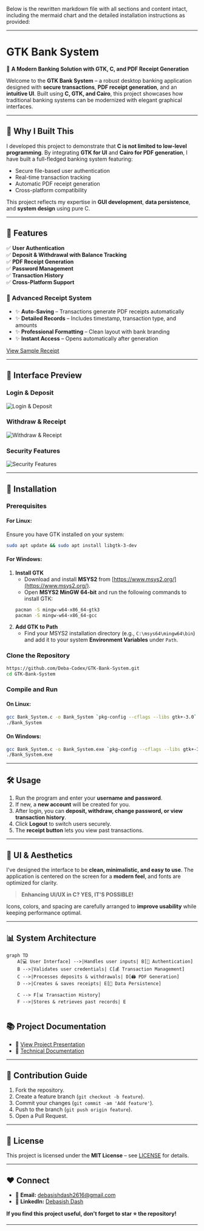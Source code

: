 Below is the rewritten markdown file with all sections and content intact, including the mermaid chart and the detailed installation instructions as provided:

---

# GTK Bank System

🚀 **A Modern Banking Solution with GTK, C, and PDF Receipt Generation**

Welcome to the **GTK Bank System** – a robust desktop banking application designed with **secure transactions**, **PDF receipt generation**, and an **intuitive UI**. Built using **C, GTK, and Cairo**, this project showcases how traditional banking systems can be modernized with elegant graphical interfaces.

---

## 🌟 Why I Built This

I developed this project to demonstrate that **C is not limited to low-level programming**. By integrating **GTK for UI** and **Cairo for PDF generation**, I have built a full-fledged banking system featuring:

- Secure file-based user authentication
- Real-time transaction tracking
- Automatic PDF receipt generation
- Cross-platform compatibility

This project reflects my expertise in **GUI development**, **data persistence**, and **system design** using pure C.

---

## 🎯 Features

✅ **User Authentication**  
✅ **Deposit & Withdrawal with Balance Tracking**  
✅ **PDF Receipt Generation**  
✅ **Password Management**  
✅ **Transaction History**  
✅ **Cross-Platform Support**  

### 🔹 Advanced Receipt System

- ✨ **Auto-Saving** – Transactions generate PDF receipts automatically  
- ✨ **Detailed Records** – Includes timestamp, transaction type, and amounts  
- ✨ **Professional Formatting** – Clean layout with bank branding  
- ✨ **Instant Access** – Opens automatically after generation  

[View Sample Receipt](receipt.pdf)

---

## 📸 Interface Preview

### Login & Deposit
![Login & Deposit](screenshots/Login%20&%20Deposit.png)

### Withdraw & Receipt
![Withdraw & Receipt](screenshots/Security%20features.png)

### Security Features
![Security Features](screenshots/Security%20features.png)

---

## 🌟 Installation

### Prerequisites

#### For Linux:
Ensure you have GTK installed on your system:
```bash
sudo apt update && sudo apt install libgtk-3-dev
```

#### For Windows:
1. **Install GTK**  
   - Download and install **MSYS2** from [https://www.msys2.org/](https://www.msys2.org/).  
   - Open **MSYS2 MinGW 64-bit** and run the following commands to install GTK:
   ```sh
   pacman -S mingw-w64-x86_64-gtk3
   pacman -S mingw-w64-x86_64-gcc
   ```
2. **Add GTK to Path**  
   - Find your MSYS2 installation directory (e.g., `C:\msys64\mingw64\bin`) and add it to your system **Environment Variables** under `Path`.

### Clone the Repository
```bash
https://github.com/Deba-Codex/GTK-Bank-System.git
cd GTK-Bank-System
```

### Compile and Run

#### On Linux:
```bash
gcc Bank_System.c -o Bank_System `pkg-config --cflags --libs gtk+-3.0`
./Bank_System
```

#### On Windows:
```sh
gcc Bank_System.c -o Bank_System.exe `pkg-config --cflags --libs gtk+-3.0`
./Bank_System.exe
```

---

## 🛠 Usage

1. Run the program and enter your **username and password**.
2. If new, a **new account** will be created for you.
3. After login, you can **deposit, withdraw, change password, or view transaction history**.
4. Click **Logout** to switch users securely.
5. The **receipt button** lets you view past transactions.

---

## 🎨 UI & Aesthetics

I've designed the interface to be **clean, minimalistic, and easy to use**. The application is centered on the screen for a **modern feel**, and fonts are optimized for clarity.

> **Enhancing UI/UX in C? YES, IT'S POSSIBLE!**

Icons, colors, and spacing are carefully arranged to **improve usability** while keeping performance optimal.

---

## 📊 System Architecture
```mermaid
graph TD
    A[💻 User Interface] -->|Handles user inputs| B[🔐 Authentication]
    B -->|Validates user credentials| C[💰 Transaction Management]
    C -->|Processes deposits & withdrawals| D[🖨️ PDF Generation]
    D -->|Creates & saves receipts| E[💾 Data Persistence]

    C --> F[📊 Transaction History]
    F -->|Stores & retrieves past records| E


```

## 📚 Project Documentation

- 📄 [View Project Presentation](https://www.canva.com/design/DAGiLRwxaEs/p2jSu8pjOL36WtIpNrVkbA/view?utm_content=DAGiLRwxaEs&utm_campaign=designshare&utm_medium=link2&utm_source=uniquelinks&utlId=ha9b3a7d86e)  
- 📑 [Technical Documentation](GTK_Bank_Technical_Doc.md)

---

## 🤝 Contribution Guide

1. Fork the repository.
2. Create a feature branch (`git checkout -b feature`).
3. Commit your changes (`git commit -am 'Add feature'`).
4. Push to the branch (`git push origin feature`).
5. Open a Pull Request.

---

## 🐝 License

This project is licensed under the **MIT License** – see [LICENSE](LICENSE) for details.

---

## ❤️ Connect

- 📧 **Email:** debasishdash2616@gmail.com  
- 💼 **LinkedIn:** [Debasish Dash](https://www.linkedin.com/in/debasish-dash-276638310/)

**If you find this project useful, don't forget to star ⭐ the repository!**

---